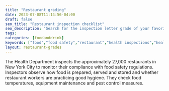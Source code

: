 ```yaml
---
title: "Restaurant grading"
date: 2023-07-08T11:14:56-04:00
draft: false
seo_title: "Restaurant inspection checklist"
seo_description: "Search for the inspection letter grade of your favorite restaurant."
tags: 
categories: [foodanddrink]
keywords: ["food","food safety","restaurant","health inspections","health inspector","food poisoning","health and safety","inspections"]
layout: restaurant-grades
---
```


The Health Department inspects the approximately 27,000 restaurants in New York City to monitor their compliance with food safety regulations. Inspectors observe how food is prepared, served and stored and whether restaurant workers are practicing good hygiene. They check food temperatures, equipment maintenance and pest control measures.


